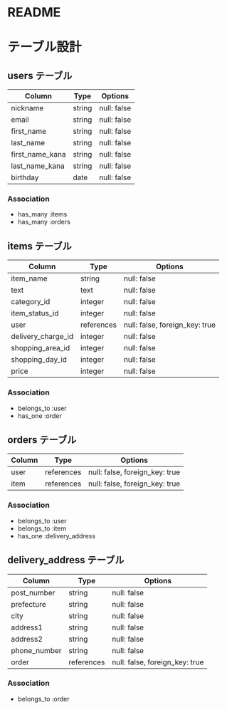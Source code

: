# README

# テーブル設計

## users テーブル

| Column                | Type     | Options     |
| --------------------- | -------- | ----------- |
| nickname              | string   | null: false |
| email                 | string   | null: false |
| first_name            | string   | null: false |
| last_name             | string   | null: false |
| first_name_kana       | string   | null: false |
| last_name_kana        | string   | null: false |
| birthday              | date     | null: false |


### Association

- has_many :items
- has_many :orders

## items テーブル

| Column                 | Type        | Options                        |
| ---------------------- | ----------- | ------------------------------ |
| item_name              | string      | null: false                    |
| text                   | text        | null: false                    |
| category_id            | integer     | null: false                    |
| item_status_id         | integer     | null: false                    |
| user                   | references  | null: false, foreign_key: true |
| delivery_charge_id     | integer     | null: false                    |
| shopping_area_id       | integer     | null: false                    |
| shopping_day_id        | integer     | null: false                    |
| price                  | integer     | null: false                    |

### Association

- belongs_to :user
- has_one    :order


## orders テーブル

| Column          | Type       | Options                        |
| --------------- | ---------- | ------------------------------ |
| user            | references | null: false, foreign_key: true |
| item            | references | null: false, foreign_key: true |

### Association

- belongs_to :user
- belongs_to :item
- has_one    :delivery_address


## delivery_address テーブル

| Column        | Type        | Options                        |
| ------------- | ----------  | ------------------------------ |
| post_number   | string      | null: false                    |
| prefecture    | string      | null: false                    |
| city          | string      | null: false                    |
| address1      | string      | null: false                    |
| address2      | string      | null: false                    |
| phone_number  | string      | null: false                    |
| order         | references  | null: false, foreign_key: true |

### Association
- belongs_to :order